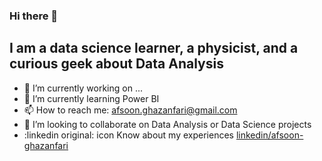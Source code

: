 ### Hi there 👋
## I am a data science learner, a physicist, and a curious geek about Data Analysis

- 🔭 I’m currently working on ...
- 🌱 I’m currently learning Power BI
- 📫 How to reach me: afsoon.ghazanfari@gmail.com
- 🤝 I’m looking to collaborate on Data Analysis or Data Science projects
- :linkedin original: icon Know about my experiences [linkedin/afsoon-ghazanfari](https://www.linkedin.com/in/afsoon-ghazanfari/)
